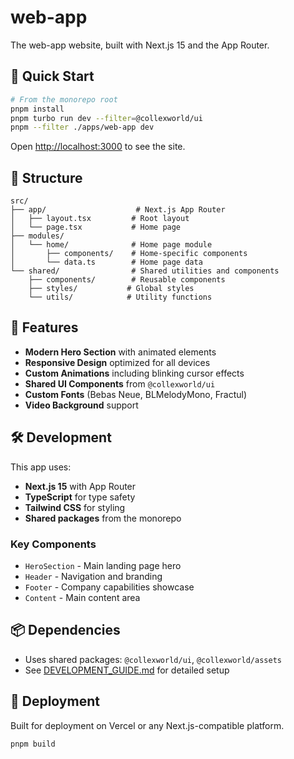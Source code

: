 # web-app

The web-app website, built with Next.js 15 and the App Router.

## 🚀 Quick Start

```bash
# From the monorepo root
pnpm install
pnpm turbo run dev --filter=@collexworld/ui
pnpm --filter ./apps/web-app dev
```

Open [http://localhost:3000](http://localhost:3000) to see the site.

## 📁 Structure

```
src/
├── app/                    # Next.js App Router
│   ├── layout.tsx         # Root layout
│   └── page.tsx           # Home page
├── modules/
│   └── home/              # Home page module
│       ├── components/    # Home-specific components
│       └── data.ts        # Home page data
└── shared/                # Shared utilities and components
    ├── components/        # Reusable components
    ├── styles/           # Global styles
    └── utils/            # Utility functions
```

## 🎨 Features

- **Modern Hero Section** with animated elements
- **Responsive Design** optimized for all devices
- **Custom Animations** including blinking cursor effects
- **Shared UI Components** from `@collexworld/ui`
- **Custom Fonts** (Bebas Neue, BLMelodyMono, Fractul)
- **Video Background** support

## 🛠️ Development

This app uses:

- **Next.js 15** with App Router
- **TypeScript** for type safety
- **Tailwind CSS** for styling
- **Shared packages** from the monorepo

### Key Components

- `HeroSection` - Main landing page hero
- `Header` - Navigation and branding
- `Footer` - Company capabilities showcase
- `Content` - Main content area

## 📦 Dependencies

- Uses shared packages: `@collexworld/ui`, `@collexworld/assets`
- See [DEVELOPMENT_GUIDE.md](../../DEVELOPMENT_GUIDE.md) for detailed setup

## 🚀 Deployment

Built for deployment on Vercel or any Next.js-compatible platform.

```bash
pnpm build
```
